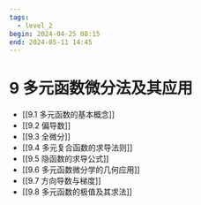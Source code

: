 ```yaml
---
tags:
  - level_2
begin: 2024-04-25 08:15
end: 2024-05-11 14:45
---
```


# 9 多元函数微分法及其应用

- [[9.1 多元函数的基本概念]]
- [[9.2 偏导数]]
- [[9.3 全微分]]
- [[9.4 多元复合函数的求导法则]]
- [[9.5 隐函数的求导公式]]
- [[9.6 多元函数微分学的几何应用]]
- [[9.7 方向导数与梯度]]
- [[9.8 多元函数的极值及其求法]]
